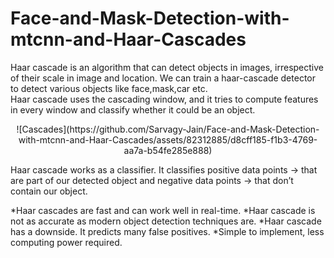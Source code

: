# Face-and-Mask-Detection-with-mtcnn-and-Haar-Cascades
Haar cascade is an algorithm that can detect objects in images, irrespective of their scale in image and location.  We can train a haar-cascade detector to detect various objects like face,mask,car etc.  
Haar cascade uses the cascading window, and it tries to compute features in every window and classify whether it could be an object.

<p align="center">
![Cascades](https://github.com/Sarvagy-Jain/Face-and-Mask-Detection-with-mtcnn-and-Haar-Cascades/assets/82312885/d8cff185-f1b3-4769-aa7a-b54fe285e888)
</p>

Haar cascade works as a classifier. It classifies positive data points → that are part of our detected object and negative data points → that don’t contain our object.

*Haar cascades are fast and can work well in real-time.
*Haar cascade is not as accurate as modern object detection techniques are.
*Haar cascade has a downside. It predicts many false positives.
*Simple to implement, less computing power required.

